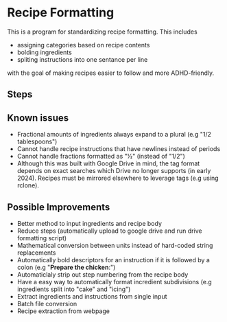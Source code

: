 # Recipe Formatting
This is a program for standardizing recipe formatting. This includes
 - assigning categories based on recipe contents
 - bolding ingredients
 - spliting instructions into one sentance per line

with the goal of making recipes easier to follow and more ADHD-friendly.

## Steps

## Known issues
 - Fractional amounts of ingredients always expand to a plural (e.g "1/2 tablespoons")
 - Cannot handle recipe instructions that have newlines instead of periods
 - Cannot handle fractions formatted as "½" (instead of "1/2")
 - Although this was built with Google Drive in mind, the tag format depends on exact searches which Drive no longer supports (in early 2024). Recipes must be mirrored elsewhere to leverage tags (e.g using rclone).

## Possible Improvements
 - Better method to input ingredients and recipe body
 - Reduce steps (automatically upload to google drive and run drive formatting script)
 - Mathematical conversion between units instead of hard-coded string replacements
 - Automatically bold descriptors for an instruction if it is followed by a colon (e.g "**Prepare the chicken**:")
 - Automaticlaly strip out step numbering from the recipe body
 - Have a easy way to automatically format incredient subdivisions (e.g ingredients split into "cake" and "icing")
 - Extract ingredients and instructions from single input
 - Batch file conversion
 - Recipe extraction from webpage
